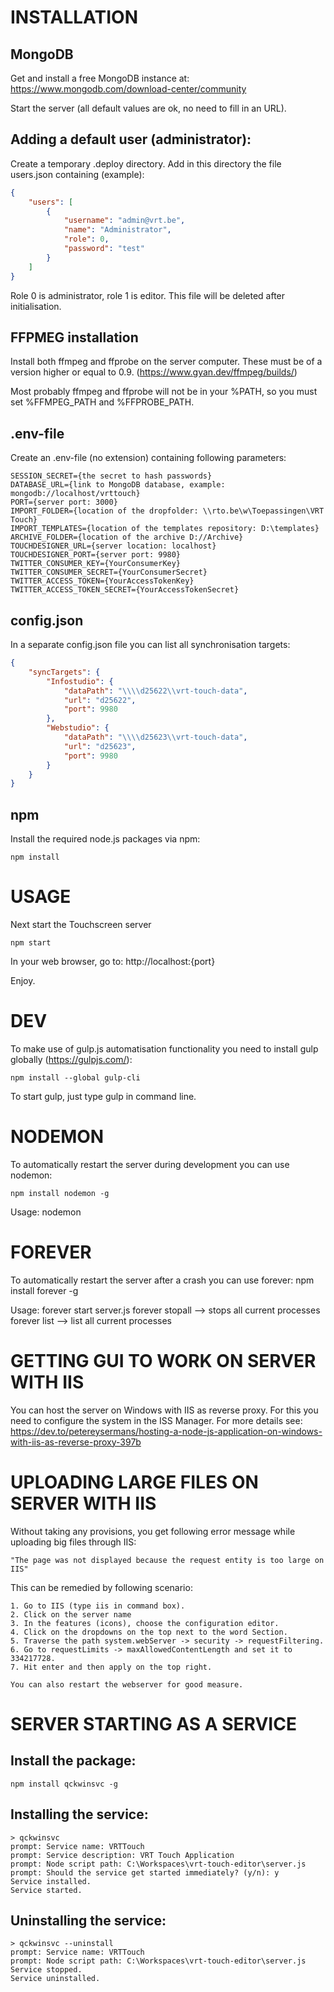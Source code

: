 # INSTALLATION

## MongoDB
Get and install a free MongoDB instance at:
	https://www.mongodb.com/download-center/community

Start the server (all default values are ok, no need to fill in an URL).

## Adding a default user (administrator):
Create a temporary .deploy directory. Add in this directory the file users.json containing (example):

```json
{
    "users": [
        {
            "username": "admin@vrt.be",
            "name": "Administrator",
            "role": 0,
            "password": "test"
        }
    ]
}
```

Role 0 is administrator, role 1 is editor.
This file will be deleted after initialisation.

## FFPMEG installation
Install both ffmpeg and ffprobe on the server computer. These must
be of a version higher or equal to 0.9. (https://www.gyan.dev/ffmpeg/builds/)

Most probably ffmpeg and ffprobe will not be in your %PATH, so you
must set %FFMPEG_PATH and %FFPROBE_PATH.

## .env-file
Create an .env-file (no extension) containing following parameters:

```
SESSION_SECRET={the secret to hash passwords}
DATABASE_URL={link to MongoDB database, example: mongodb://localhost/vrttouch}
PORT={server port: 3000}
IMPORT_FOLDER={location of the dropfolder: \\rto.be\w\Toepassingen\VRT Touch}
IMPORT_TEMPLATES={location of the templates repository: D:\templates}
ARCHIVE_FOLDER={location of the archive D://Archive}
TOUCHDESIGNER_URL={server location: localhost}
TOUCHDESIGNER_PORT={server port: 9980}
TWITTER_CONSUMER_KEY={YourConsumerKey}
TWITTER_CONSUMER_SECRET={YourConsumerSecret}
TWITTER_ACCESS_TOKEN={YourAccessTokenKey}
TWITTER_ACCESS_TOKEN_SECRET={YourAccessTokenSecret}
```

## config.json
In a separate config.json file you can list all synchronisation targets:

```json
{
    "syncTargets": {
        "Infostudio": { 
            "dataPath": "\\\\d25622\\vrt-touch-data",
            "url": "d25622",
            "port": 9980
        },
        "Webstudio": {
            "dataPath": "\\\\d25623\\vrt-touch-data",
            "url": "d25623",
            "port": 9980
        }
    }
}
```

## npm
Install the required node.js packages via npm:

	npm install

# USAGE
Next start the Touchscreen server

	npm start

In your web browser, go to: http://localhost:{port}

Enjoy.

# DEV
To make use of gulp.js automatisation functionality you need
to install gulp globally (https://gulpjs.com/):

	npm install --global gulp-cli

To start gulp, just type gulp in command line.

# NODEMON
To automatically restart the server during development you can use
nodemon:

    npm install nodemon -g

Usage:
    nodemon

# FOREVER
To automatically restart the server after a crash you can use
forever:
    npm install forever -g

Usage:
    forever start server.js
    forever stopall             --> stops all current processes
    forever list                --> list all current processes

# GETTING GUI TO WORK ON SERVER WITH IIS
You can host the server on Windows with IIS as
reverse proxy. For this you need to configure the
system in the ISS Manager.
For more details see:
https://dev.to/petereysermans/hosting-a-node-js-application-on-windows-with-iis-as-reverse-proxy-397b

# UPLOADING LARGE FILES ON SERVER WITH IIS
Without taking any provisions, you get following error message while uploading big files through IIS:

    "The page was not displayed because the request entity is too large on IIS"

This can be remedied by following scenario:

    1. Go to IIS (type iis in command box).
    2. Click on the server name
    3. In the features (icons), choose the configuration editor.
    4. Click on the dropdowns on the top next to the word Section.
    5. Traverse the path system.webServer -> security -> requestFiltering.
    6. Go to requestLimits -> maxAllowedContentLength and set it to 334217728.
    7. Hit enter and then apply on the top right.
    
    You can also restart the webserver for good measure.

# SERVER STARTING AS A SERVICE
## Install the package:

```
npm install qckwinsvc -g
```

## Installing the service:

```
> qckwinsvc
prompt: Service name: VRTTouch
prompt: Service description: VRT Touch Application
prompt: Node script path: C:\Workspaces\vrt-touch-editor\server.js
prompt: Should the service get started immediately? (y/n): y
Service installed.
Service started.
```

## Uninstalling the service:

```
> qckwinsvc --uninstall
prompt: Service name: VRTTouch
prompt: Node script path: C:\Workspaces\vrt-touch-editor\server.js
Service stopped.
Service uninstalled.
```
